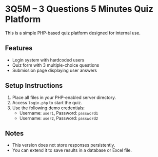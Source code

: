 # 3Q5M – 3 Questions 5 Minutes Quiz Platform

This is a simple PHP-based quiz platform designed for internal use.

## Features
- Login system with hardcoded users
- Quiz form with 3 multiple-choice questions
- Submission page displaying user answers

## Setup Instructions
1. Place all files in your PHP-enabled server directory.
2. Access `login.php` to start the quiz.
3. Use the following demo credentials:
   - Username: `user1`, Password: `password1`
   - Username: `user2`, Password: `password2`

## Notes
- This version does not store responses persistently.
- You can extend it to save results in a database or Excel file.
